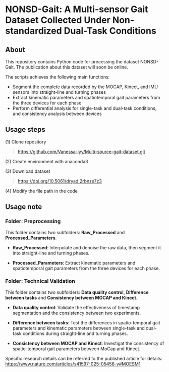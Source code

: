 # NONSD-Gait: A Multi-sensor Gait Dataset Collected Under Non-standardized Dual-Task Conditions

## About
This repository contains Python code for processing the dataset NONSD-Gait.
The publication about this dataset will soon be online.

The scripts achieves the following main functions:
* Segment the complete data recorded by the MOCAP, Kinect, and IMU sensors into straight-line and turning phases
* Extract kinematic parameters and spatiotemporal gait parameters from the three devices for each phase
* Perform differential analysis for single-task and dual-task conditions, and consistency analysis between devices


## Usage steps
(1) Clone repository
> https://github.com/Vanessa-lyy/Multi-source-gait-dataset.git

(2) Create environment with anaconda3

(3) Download dataset 
> https://doi.org/10.5061/dryad.2rbnzs7z3
 
(4) Modify the file path in the code

## Usage note
### Folder: Preprocessing
This folder contains two subfolders: **Raw_Processed** and **Processed_Parameters**.

* **Raw_Processed**: Interpolate and denoise the raw data, then segment it into straight-line and turning phases.

* **Processed_Parameters**: Extract kinematic parameters and spatiotemporal gait parameters from the three devices for each phase.

### Folder: Technical Validation
This folder contains two subfolders: **Data quality control**, **Difference between tasks** and **Consistency between MOCAP and Kinect**.

* **Data quality control**: Validate the effectiveness of timestamp segmentation and the consistency between two experiments.

* **Difference between tasks**: Test the differences in spatio-temporal gait parameters and kinematic parameters between single-task and dual-task conditions during straight-line and turning phases.

* **Consistency between MOCAP and Kinect**: Investigat the consistency of spatio-temporal gait parameters between MoCap and Kinect.

Specific research details can be referred to the published article for details: https://www.nature.com/articles/s41597-025-05458-y#MOESM1
